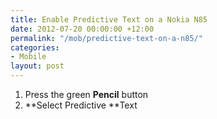 ```yaml
---
title: Enable Predictive Text on a Nokia N85
date: 2012-07-20 00:00:00 +12:00
permalink: "/mob/predictive-text-on-a-n85/"
categories:
- Mobile
layout: post
---
```


  1. Press the green **Pencil** button
  2. **Select Predictive **Text
